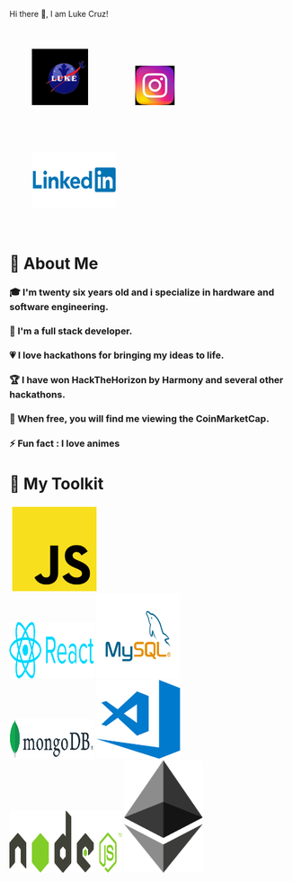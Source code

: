 Hi there 👋, I am Luke Cruz!


<a href="https://linkfly.to/lukecr"><img class="image" padding=20px src="./images/luke-logo.jpeg" alt="More" width="100" height="100"></a>
<a href="https://www.instagram.com/lukecruzof/"><img class="image" padding=20px src="./images/Instagram-logo.jpeg" alt="Instagram" width="70" height="70"></a>
<a href="https://www.linkedin.com/in/lucas-cruz-02531734"><img class="image" src="./images/Linkedin-Logo.png" alt="Linkedin" width="150" height="100"></a>



<h1 id=title >👦 About Me</h1>


<h3>🎓 I'm twenty six years old and i specialize in hardware and software engineering.</h3>
<h3>🔨 I'm a full stack developer.</h3>
<h3>💗 I love hackathons for bringing my ideas to life.</h3>
<h3>🏆 I have won HackTheHorizon by Harmony and several other hackathons.</h3>
<h3>🚀 When free, you will find me  viewing the CoinMarketCap.</h3>
<h3>⚡ Fun fact : I love animes</h3>

<h1>🧰 My Toolkit</h1>

<img class="toolkit" src="./images/js-logo.png" alt="js" width="150" height="150"/>
<img src="./images/react-logo.png" alt="react" width="150" height="100"/>
<img src="/images/MySQL-logo.png" alt="SQL" width="150" height="150"/><br/>
<img src="./images/mogo-logo.png" alt="mongodb" width="150" height="70"/>
<img src="./images/vscode-logo.png" alt="vscode" width="150" height="140"/>
<img src="/images/node-logo.png" alt="nodejs" width="200" height="110"/>
<img src="./images/ethereum-logo.png" alt="ethereum" width="140" height="200"/>

<style>
.image {
  padding : 40px;
  }
.toolkit{
  padding: 5px; 
  display: flex;
  flex-direction: column;
}
  </style>
